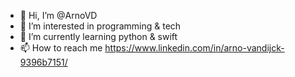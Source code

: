 - 👋 Hi, I’m @ArnoVD
- 👀 I’m interested in programming & tech
- 🌱 I’m currently learning python & swift
- 📫 How to reach me https://www.linkedin.com/in/arno-vandijck-9396b7151/

<!---
ArnoVD/ArnoVD is a ✨ special ✨ repository because its `README.md` (this file) appears on your GitHub profile.
You can click the Preview link to take a look at your changes.
--->
